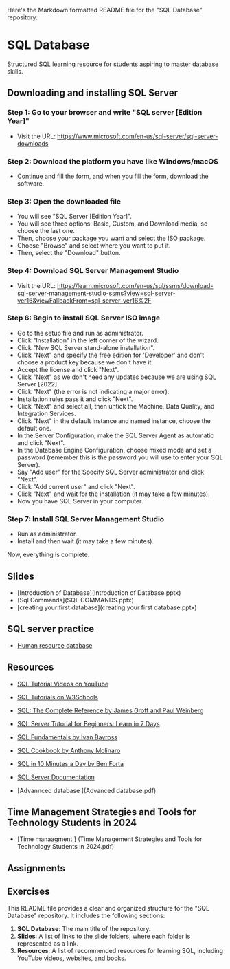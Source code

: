 Here's the Markdown formatted README file for the "SQL Database" repository:

# SQL Database

Structured SQL learning resource for students aspiring to master database skills.

## Downloading and installing SQL Server

### Step 1: Go to your browser and write "SQL server [Edition Year]"

- Visit the URL: https://www.microsoft.com/en-us/sql-server/sql-server-downloads

### Step 2: Download the platform you have like Windows/macOS

- Continue and fill the form, and when you fill the form, download the software.

### Step 3: Open the downloaded file

- You will see "SQL Server [Edition Year]".
- You will see three options: Basic, Custom, and Download media, so choose the last one.
- Then, choose your package you want and select the ISO package.
- Choose "Browse" and select where you want to put it.
- Then, select the "Download" button.

### Step 4: Download SQL Server Management Studio

- Visit the URL: https://learn.microsoft.com/en-us/sql/ssms/download-sql-server-management-studio-ssms?view=sql-server-ver16&viewFallbackFrom=sql-server-ver16%2F

### Step 6: Begin to install SQL Server ISO image

- Go to the setup file and run as administrator.
- Click "Installation" in the left corner of the wizard.
- Click "New SQL Server stand-alone installation".
- Click "Next" and specify the free edition for 'Developer' and don't choose a product key because we don't have it.
- Accept the license and click "Next".
- Click "Next" as we don't need any updates because we are using SQL Server [2022].
- Click "Next" (the error is not indicating a major error).
- Installation rules pass it and click "Next".
- Click "Next" and select all, then untick the Machine, Data Quality, and Integration Services.
- Click "Next" in the default instance and named instance, choose the default one.
- In the Server Configuration, make the SQL Server Agent as automatic and click "Next".
- In the Database Engine Configuration, choose mixed mode and set a password (remember this is the password you will use to enter your SQL Server).
- Say "Add user" for the Specify SQL Server administrator and click "Next".
- Click "Add current user" and click "Next".
- Click "Next" and wait for the installation (it may take a few minutes).
- Now you have SQL Server in your computer.

### Step 7: Install SQL Server Management Studio

- Run as administrator.
- Install and then wait (it may take a few minutes).

Now, everything is complete.

## Slides

- [Introduction of Database](Introduction of Database.pptx)
- [Sql Commands](SQL COMMANDS.pptx)
- [creating your first database](creating your first database.pptx)




## SQL server practice

- [Human resource database](HR_Database)

## Resources

- [SQL Tutorial Videos on YouTube](https://www.youtube.com/watch?v=HXV3zeQKqGY&list=PL08903FB7ACA1C2FB)
- [SQL Tutorials on W3Schools](https://www.w3schools.com/sql/)
- [SQL: The Complete Reference by James Groff and Paul Weinberg](https://www.amazon.com/SQL-Complete-Reference-3rd/dp/0072232269)
- [SQL Server Tutorial for Beginners: Learn in 7 Days](https://www.guru99.com/sql-server.html)
- [SQL Fundamentals by Ivan Bayross](https://www.amazon.com/SQL-Fundamentals-3rd-Ivan-Bayross/dp/8132346629)
- [SQL Cookbook by Anthony Molinaro](https://www.amazon.com/SQL-Cookbook-Query-Solutions-Techniques/dp/0596009763)
- [SQL in 10 Minutes a Day by Ben Forta](https://www.amazon.com/SQL-Minutes-Sams-Teach-Yourself/dp/0672336073)
- [SQL Server Documentation](https://docs.microsoft.com/en-us/sql/sql-server/?view=sql-server-ver16)

- [Advannced database ](Advanced database.pdf)

## Time Management Strategies and Tools for Technology Students in 2024

- [Time manaagment ] (Time Management Strategies and Tools for Technology Students in 2024.pdf)

## Assignments

## Exercises

This README file provides a clear and organized structure for the "SQL Database" repository. It includes the following sections:

1. **SQL Database**: The main title of the repository.
2. **Slides**: A list of links to the slide folders, where each folder is represented as a link.
3. **Resources**: A list of recommended resources for learning SQL, including YouTube videos, websites, and books.
